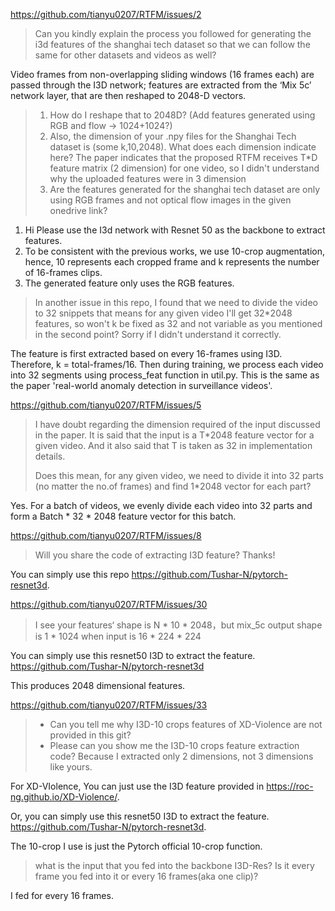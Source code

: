 https://github.com/tianyu0207/RTFM/issues/2

> Can you kindly explain the process you followed for generating the i3d features of the shanghai tech dataset so that we can follow the same for other datasets and videos as well?

Video frames from non-overlapping sliding windows (16 frames each) are passed through the I3D network; features
are extracted from the ‘Mix 5c’ network layer, that are then reshaped to 2048-D vectors.

> 1. How do I reshape that to 2048D? (Add features generated using RGB and flow -> 1024+1024?)
> 2. Also, the dimension of your .npy files for the Shanghai Tech dataset is (some k,10,2048). What does each dimension indicate here? The paper indicates that the proposed RTFM receives T*D feature matrix (2 dimension) for one video, so I didn't understand why the uploaded features were in 3 dimension
> 3. Are the features generated for the shanghai tech dataset are only using RGB frames and not optical flow images in the given onedrive link?

1. Hi Please use the I3d network with Resnet 50 as the backbone to extract features.
2. To be consistent with the previous works, we use 10-crop augmentation, hence, 10 represents each cropped frame and k represents the number of 16-frames clips.
3. The generated feature only uses the RGB features.

> In another issue in this repo, I found that we need to divide the video to 32 snippets that means for any given video I'll get 32*2048 features, so won't k be fixed as 32 and not variable as you mentioned in the second point? Sorry if I didn't understand it correctly.

The feature is first extracted based on every 16-frames using I3D. Therefore, k = total-frames/16. Then during training, we process each video into 32 segments using process_feat function in util.py. This is the same as the paper 'real-world anomaly detection in surveillance videos'.

https://github.com/tianyu0207/RTFM/issues/5

> I have doubt regarding the dimension required of the input discussed in the paper. It is said that the input is a T*2048 feature vector for a given video. And it also said that T is taken as 32 in implementation details.
> 
> Does this mean, for any given video, we need to divide it into 32 parts (no matter the no.of frames) and find 1*2048 vector for each part?

Yes. For a batch of videos, we evenly divide each video into 32 parts and form a Batch * 32 * 2048 feature vector for this batch.

https://github.com/tianyu0207/RTFM/issues/8

> Will you share the code of extracting I3D feature? Thanks!

You can simply use this repo https://github.com/Tushar-N/pytorch-resnet3d.

https://github.com/tianyu0207/RTFM/issues/30

> I see your features‘ shape is N * 10 * 2048，but mix_5c output shape is 1 * 1024 when input is 16 * 224 * 224

You can simply use this resnet50 I3D to extract the feature. https://github.com/Tushar-N/pytorch-resnet3d

This produces 2048 dimensional features. 

https://github.com/tianyu0207/RTFM/issues/33

> * Can you tell me why I3D-10 crops features of XD-Violence are not provided in this git?
> * Please can you show me the I3D-10 crops feature extraction code? Because I extracted only 2 dimensions, not 3 dimensions like yours.

For XD-VIolence, You can just use the I3D feature provided in https://roc-ng.github.io/XD-Violence/.

Or, you can simply use this resnet50 I3D to extract the feature. https://github.com/Tushar-N/pytorch-resnet3d.

The 10-crop I use is just the Pytorch official 10-crop function.

> what is the input that you fed into the backbone I3D-Res? Is it every frame you fed into it or every 16 frames(aka one clip)?

I fed for every 16 frames.

